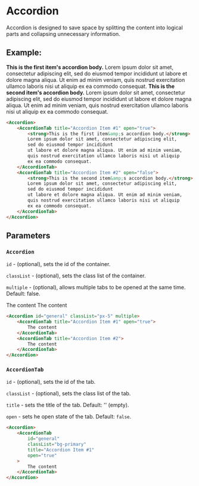 # Accordion

Accordion is designed to save space by splitting the content into logical parts and collapsing unnecessary information.

## Example: 

<div>
    <Accordion>
        <AccordionTab title="Accordion Item #1" open="true">
            <strong>This is the first item's accordion body.</strong> 
            Lorem ipsum dolor sit amet, consectetur adipiscing elit, 
            sed do eiusmod tempor incididunt
            ut labore et dolore magna aliqua. Ut enim ad minim veniam,
            quis nostrud exercitation ullamco laboris nisi ut aliquip
            ex ea commodo consequat.
        </AccordionTab>
        <AccordionTab title="Accordion Item #2" open="false">
            <strong>This is the second item's accordion body.</strong> 
            Lorem ipsum dolor sit amet, consectetur adipiscing elit, 
            sed do eiusmod tempor incididunt
            ut labore et dolore magna aliqua. Ut enim ad minim veniam,
            quis nostrud exercitation ullamco laboris nisi ut aliquip
            ex ea commodo consequat.
        </AccordionTab>
    </Accordion>
</div>

```html
<Accordion>
    <AccordionTab title="Accordion Item #1" open="true">
        <strong>This is the first item&amp;s accordion body.</strong> 
        Lorem ipsum dolor sit amet, consectetur adipiscing elit, 
        sed do eiusmod tempor incididunt
        ut labore et dolore magna aliqua. Ut enim ad minim veniam,
        quis nostrud exercitation ullamco laboris nisi ut aliquip
        ex ea commodo consequat.
    </AccordionTab>
    <AccordionTab title="Accordion Item #2" open="false">
        <strong>This is the second item&amp;s accordion body.</strong> 
        Lorem ipsum dolor sit amet, consectetur adipiscing elit, 
        sed do eiusmod tempor incididunt
        ut labore et dolore magna aliqua. Ut enim ad minim veniam,
        quis nostrud exercitation ullamco laboris nisi ut aliquip
        ex ea commodo consequat.
    </AccordionTab>
</Accordion>
```

## Parameters

### `Accordion`

`id` - (optional), sets the id of the container.

`classList` - (optional), sets the class list of the container.

`multiple` - (optional), allows multiple tabs to be opened at the same time. Default: false.

<div>
    <Accordion id="general" classList="px-5" multiple>
        <AccordionTab title="Accordion Item #1" open="true">
            The content
        </AccordionTab>
        <AccordionTab title="Accordion Item #2">
            The content
        </AccordionTab>
    </Accordion>
</div>

```html
<Accordion id="general" classList="px-5" multiple>
    <AccordionTab title="Accordion Item #1" open="true">
        The content
    </AccordionTab>
    <AccordionTab title="Accordion Item #2">
        The content
    </AccordionTab>
</Accordion>
```

### `AccordionTab`

`id` - (optional), sets the id of the tab.

`classList` - (optional), sets the class list of the tab.

`title` - sets the title of the tab. Default: '' (empty).

`open` - sets he open state of the tab. Default: `false`.

```html
<Accordion>
    <AccordionTab
        id="general"
        classList="bg-primary"
        title="Accordion Item #1"
        open="true"
    >
        The content
    </AccordionTab>
</Accordion>
```
